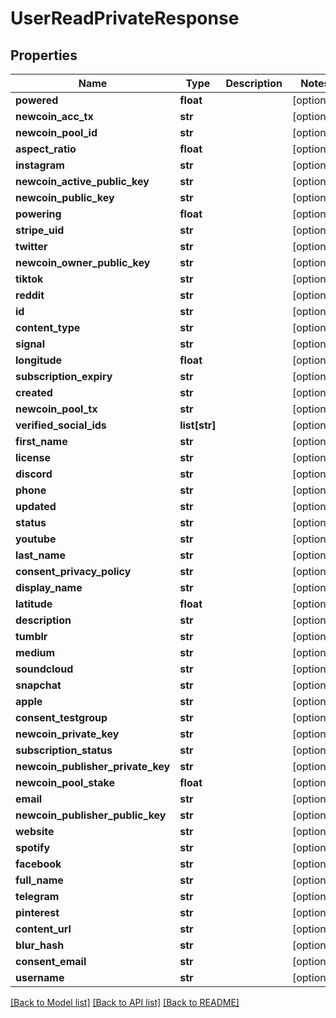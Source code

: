 # UserReadPrivateResponse

## Properties
Name | Type | Description | Notes
------------ | ------------- | ------------- | -------------
**powered** | **float** |  | [optional] 
**newcoin_acc_tx** | **str** |  | [optional] 
**newcoin_pool_id** | **str** |  | [optional] 
**aspect_ratio** | **float** |  | [optional] 
**instagram** | **str** |  | [optional] 
**newcoin_active_public_key** | **str** |  | [optional] 
**newcoin_public_key** | **str** |  | [optional] 
**powering** | **float** |  | [optional] 
**stripe_uid** | **str** |  | [optional] 
**twitter** | **str** |  | [optional] 
**newcoin_owner_public_key** | **str** |  | [optional] 
**tiktok** | **str** |  | [optional] 
**reddit** | **str** |  | [optional] 
**id** | **str** |  | [optional] 
**content_type** | **str** |  | [optional] 
**signal** | **str** |  | [optional] 
**longitude** | **float** |  | [optional] 
**subscription_expiry** | **str** |  | [optional] 
**created** | **str** |  | [optional] 
**newcoin_pool_tx** | **str** |  | [optional] 
**verified_social_ids** | **list[str]** |  | [optional] 
**first_name** | **str** |  | [optional] 
**license** | **str** |  | [optional] 
**discord** | **str** |  | [optional] 
**phone** | **str** |  | [optional] 
**updated** | **str** |  | [optional] 
**status** | **str** |  | [optional] 
**youtube** | **str** |  | [optional] 
**last_name** | **str** |  | [optional] 
**consent_privacy_policy** | **str** |  | [optional] 
**display_name** | **str** |  | [optional] 
**latitude** | **float** |  | [optional] 
**description** | **str** |  | [optional] 
**tumblr** | **str** |  | [optional] 
**medium** | **str** |  | [optional] 
**soundcloud** | **str** |  | [optional] 
**snapchat** | **str** |  | [optional] 
**apple** | **str** |  | [optional] 
**consent_testgroup** | **str** |  | [optional] 
**newcoin_private_key** | **str** |  | [optional] 
**subscription_status** | **str** |  | [optional] 
**newcoin_publisher_private_key** | **str** |  | [optional] 
**newcoin_pool_stake** | **float** |  | [optional] 
**email** | **str** |  | [optional] 
**newcoin_publisher_public_key** | **str** |  | [optional] 
**website** | **str** |  | [optional] 
**spotify** | **str** |  | [optional] 
**facebook** | **str** |  | [optional] 
**full_name** | **str** |  | [optional] 
**telegram** | **str** |  | [optional] 
**pinterest** | **str** |  | [optional] 
**content_url** | **str** |  | [optional] 
**blur_hash** | **str** |  | [optional] 
**consent_email** | **str** |  | [optional] 
**username** | **str** |  | [optional] 

[[Back to Model list]](../README.md#documentation-for-models) [[Back to API list]](../README.md#documentation-for-api-endpoints) [[Back to README]](../README.md)


